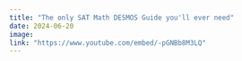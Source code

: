 ```yaml
---
title: "The only SAT Math DESMOS Guide you'll ever need"
date: 2024-06-20
image: 
link: "https://www.youtube.com/embed/-pGNBb8M3LQ"
---
```



